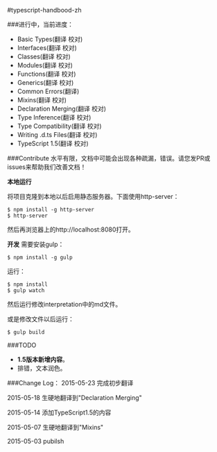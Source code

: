 #typescript-handbood-zh

###进行中，当前进度：

* Basic Types(翻译 校对) 
* Interfaces(翻译 校对)
* Classes(翻译 校对)
* Modules(翻译 校对)
* Functions(翻译 校对)
* Generics(翻译 校对)
* Common Errors(翻译)
* Mixins(翻译 校对)
* Declaration Merging(翻译 校对)
* Type Inference(翻译 校对)
* Type Compatibility(翻译 校对)
* Writing .d.ts Files(翻译 校对)
* TypeScript 1.5(翻译 校对)

###Contribute
水平有限，文档中可能会出现各种疏漏，错误。请您发PR或issues来帮助我们改善文档！

__本地运行__

将项目克隆到本地以后启用静态服务器。下面使用http-server：

```
$ npm install -g http-server
$ http-server 
```
然后再浏览器上的http://localhost:8080打开。

__开发__
需要安装gulp：

```
$ npm install -g gulp
```

运行：

```
$ npm install
$ gulp watch
```

然后运行修改interpretation中的md文件。

或是修改文件以后运行：

```
$ gulp build
```

###TODO
* **1.5版本新增内容**。
* 排错，文本润色。

###Change Log：
2015-05-23 完成初步翻译

2015-05-18 生硬地翻译到"Declaration Merging"

2015-05-14 添加TypeScript1.5的内容

2015-05-07 生硬地翻译到"Mixins"

2015-05-03 pubilsh